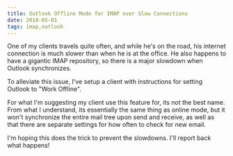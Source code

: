 ```yaml
---
title: Outlook Offline Mode for IMAP over Slow Connections
date: 2010-05-01
tags: imap,outlook
---
```

One of my clients travels quite often, and while he's on the road, his internet connection is much slower than when he is at the office. He also happens to have a gigantic IMAP repository, so there is a major slowdown when Outlook synchronizes.

To alleviate this issue, I've setup a client with instructions for setting Outlook to "Work Offline".

For what I'm suggesting my client use this feature for, its not the best name. From what I understand, its essentially the same thing as online mode, but it won't synchronize the entire mail tree upon send and receive, as well as that there are separate settings for how often to check for new email.

I'm hoping this does the trick to prevent the slowdowns. I'll report back what happens!

